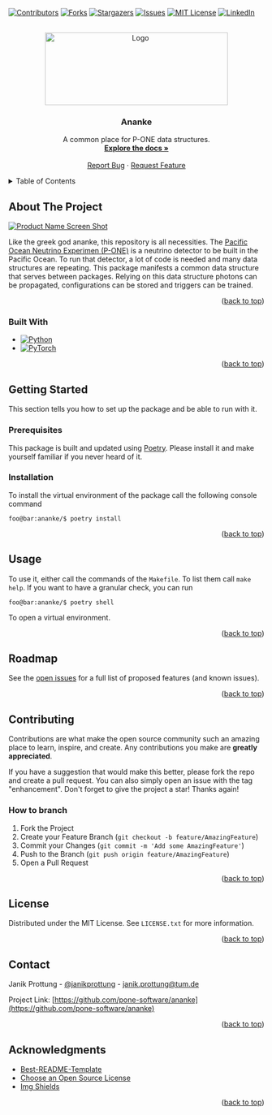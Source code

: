 <!-- Improved compatibility of back to top link: See: https://github.com/othneildrew/Best-README-Template/pull/73 -->
<a name="readme-top"></a>
<!--
*** Thanks for checking out the Best-README-Template. If you have a suggestion
*** that would make this better, please fork the repo and create a pull request
*** or simply open an issue with the tag "enhancement".
*** Don't forget to give the project a star!
*** Thanks again! Now go create something AMAZING! :D
-->



<!-- PROJECT SHIELDS -->
<!--
*** I'm using markdown "reference style" links for readability.
*** Reference links are enclosed in brackets [ ] instead of parentheses ( ).
*** See the bottom of this document for the declaration of the reference variables
*** for contributors-url, forks-url, etc. This is an optional, concise syntax you may use.
*** https://www.markdownguide.org/basic-syntax/#reference-style-links
-->
[![Contributors][contributors-shield]][contributors-url]
[![Forks][forks-shield]][forks-url]
[![Stargazers][stars-shield]][stars-url]
[![Issues][issues-shield]][issues-url]
[![MIT License][license-shield]][license-url]
[![LinkedIn][linkedin-shield]][linkedin-url]



<!-- PROJECT LOGO -->
<br />
<div align="center">
  <a href="https://github.com/pone-software/ananke">
    <img src="https://www.pacific-neutrino.org/typo3conf/ext/sitepackage/Resources/Public/Images/Logos/P-ONE_Rainbow-01-360p.jpg" alt="Logo" height="143" width="360">
  </a>

<h3 align="center">Ananke</h3>

  <p align="center">
    A common place for P-ONE data structures.
    <br />
    <a href="https://pone-software.github.io/ananke/"><strong>Explore the docs »</strong></a>
    <br />
    <br />
    <a href="https://github.com/pone-software/ananke/issues">Report Bug</a>
    ·
    <a href="https://github.com/pone-software/ananke/issues">Request Feature</a>
  </p>
</div>



<!-- TABLE OF CONTENTS -->
<details>
  <summary>Table of Contents</summary>
  <ol>
    <li>
      <a href="#about-the-project">About The Project</a>
      <ul>
        <li><a href="#built-with">Built With</a></li>
      </ul>
    </li>
    <li>
      <a href="#getting-started">Getting Started</a>
      <ul>
        <li><a href="#prerequisites">Prerequisites</a></li>
        <li><a href="#installation">Installation</a></li>
      </ul>
    </li>
    <li><a href="#usage">Usage</a></li>
    <li><a href="#roadmap">Roadmap</a></li>
    <li><a href="#contributing">Contributing</a></li>
    <li><a href="#license">License</a></li>
    <li><a href="#contact">Contact</a></li>
    <li><a href="#acknowledgments">Acknowledgments</a></li>
  </ol>
</details>



<!-- ABOUT THE PROJECT -->

## About The Project

[![Product Name Screen Shot][product-screenshot]](https://example.com)

Like the greek god ananke, this repository is all necessities.
The [Pacific Ocean Neutrino Experimen (P-ONE)](https://www.pacific-neutrino.org/) is a
neutrino detector to be built in the Pacific Ocean. To run that detector, a lot of
code is needed and many data structures are repeating. This package manifests a common
data structure that serves between packages. Relying on this data structure photons
can be propagated, configurations can be stored and triggers can be trained.

<p align="right">(<a href="#readme-top">back to top</a>)</p>

### Built With

* [![Python][Python]][Python-url]
* [![PyTorch][PyTorch]][PyTorch-url]

<p align="right">(<a href="#readme-top">back to top</a>)</p>



<!-- GETTING STARTED -->

## Getting Started

This section tells you how to set up the package and be able to run with it.

### Prerequisites

This package is built and updated using [Poetry](https://python-poetry.org/). 
Please install it and make yourself familiar if you never heard of it.

### Installation

To install the virtual environment of the package call the following console command

```console
foo@bar:ananke/$ poetry install
```

<p align="right">(<a href="#readme-top">back to top</a>)</p>

<!-- USAGE EXAMPLES -->

## Usage

To use it, either call the commands of the `Makefile`. To list them call `make help`.
If you want to have a granular check, you can run

```console
foo@bar:ananke/$ poetry shell
```

To open a virtual environment.

<p align="right">(<a href="#readme-top">back to top</a>)</p>



<!-- ROADMAP -->

## Roadmap



See the [open issues](https://github.com/pone-software/ananke/issues) for a full list of
proposed features (and known
issues).

<p align="right">(<a href="#readme-top">back to top</a>)</p>



<!-- CONTRIBUTING -->

## Contributing

Contributions are what make the open source community such an amazing place to learn,
inspire, and create. Any
contributions you make are **greatly appreciated**.

If you have a suggestion that would make this better, please fork the repo and create a
pull request. You can also
simply open an issue with the tag "enhancement".
Don't forget to give the project a star! Thanks again!

### How to branch

1. Fork the Project
2. Create your Feature Branch (`git checkout -b feature/AmazingFeature`)
3. Commit your Changes (`git commit -m 'Add some AmazingFeature'`)
4. Push to the Branch (`git push origin feature/AmazingFeature`)
5. Open a Pull Request

<p align="right">(<a href="#readme-top">back to top</a>)</p>



<!-- LICENSE.txt -->

## License

Distributed under the MIT License. See `LICENSE.txt` for more information.

<p align="right">(<a href="#readme-top">back to top</a>)</p>



<!-- CONTACT -->

## Contact

Janik Prottung - [@janikprottung](https://linkedin.com/in/janikprottung) -
janik.prottung@tum.de

Project
Link: [https://github.com/pone-software/ananke](https://github.com/pone-software/ananke)

<p align="right">(<a href="#readme-top">back to top</a>)</p>



<!-- ACKNOWLEDGMENTS -->

## Acknowledgments

* [Best-README-Template](https://github.com/othneildrew/Best-README-Template)
* [Choose an Open Source License](https://choosealicense.com/)
* [Img Shields](https://shields.io/)

<p align="right">(<a href="#readme-top">back to top</a>)</p>



<!-- MARKDOWN LINKS & IMAGES -->
<!-- https://www.markdownguide.org/basic-syntax/#reference-style-links -->

[contributors-shield]: https://img.shields.io/github/contributors/pone-software/ananke.svg?style=for-the-badge

[contributors-url]: https://github.com/pone-software/ananke/graphs/contributors

[forks-shield]: https://img.shields.io/github/forks/pone-software/ananke.svg?style=for-the-badge

[forks-url]: https://github.com/pone-software/ananke/network/members

[stars-shield]: https://img.shields.io/github/stars/pone-software/ananke.svg?style=for-the-badge

[stars-url]: https://github.com/pone-software/ananke/stargazers

[issues-shield]: https://img.shields.io/github/issues/pone-software/ananke.svg?style=for-the-badge

[issues-url]: https://github.com/pone-software/ananke/issues

[license-shield]: https://img.shields.io/github/license/pone-software/ananke.svg?style=for-the-badge

[license-url]: https://github.com/pone-software/ananke/blob/main/LICENSE.txt

[linkedin-shield]: https://img.shields.io/badge/-LinkedIn-black.svg?style=for-the-badge&logo=linkedin&colorB=555

[linkedin-url]: https://linkedin.com/in/janikprottung

[product-screenshot]: https://via.placeholder.com/1920x1080.png?text=Beautiful+Picture+To+Be+Done

[Python]: https://img.shields.io/badge/python-2b5b84?style=for-the-badge&logo=python&logoColor=white

[Python-url]: https://www.python.org/

[PyTorch]: https://img.shields.io/badge/PyTorch-ee4c2c?style=for-the-badge&logo=pytorch&logoColor=white

[PyTorch-url]: https://pytorch.org/